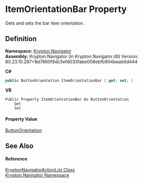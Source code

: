 # ItemOrientationBar Property


Gets and sets the bar item orientation.



## Definition
**Namespace:** <a href="a21ac074-d119-3dc6-bd1c-d3a12c0128bc.md">Krypton.Navigator</a>  
**Assembly:** Krypton.Navigator (in Krypton.Navigator.dll) Version: 80.23.10.287+8d7660f9dc5efd033fabe008ebfb904beab6d444

**C#**
``` C#
public ButtonOrientation ItemOrientationBar { get; set; }
```
**VB**
``` VB
Public Property ItemOrientationBar As ButtonOrientation
	Get
	Set
```



#### Property Value
<a href="a3931736-43f9-13cc-2087-bed8b791761e.md">ButtonOrientation</a>

## See Also


#### Reference
<a href="fad082bb-2a8d-022e-8c74-00901d939289.md">KryptonNavigatorActionList Class</a>  
<a href="a21ac074-d119-3dc6-bd1c-d3a12c0128bc.md">Krypton.Navigator Namespace</a>  
